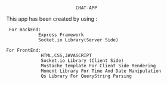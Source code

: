                               CHAT-APP
                               
  This app has been created by using :
     
     For BackEnd:
                Express Framework
                Socket.io Library(Server Side)

    For FrontEnd:
                 HTML,CSS,JAVASCRIPT
                 Socket.io Library (Client Side)
                 Mustache Template For Client Side Rendering
                 Moment Library For Time And Date Manipulation
                 Qs Library For QueryString Parsing

   


